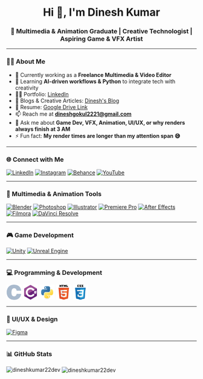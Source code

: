 <h1 align="center">Hi 👋, I'm Dinesh Kumar</h1>
<h3 align="center">🎨 Multimedia & Animation Graduate | Creative Technologist | Aspiring Game & VFX Artist</h3>

---

### 👨‍💻 About Me
- 🔭 Currently working as a **Freelance Multimedia & Video Editor**
- 🌱 Learning **AI-driven workflows & Python** to integrate tech with creativity  
- 👨‍💻 Portfolio: [LinkedIn](https://www.linkedin.com/in/dinesh-kumar2208/)  
- 📝 Blogs & Creative Articles: [Dinesh's Blog](https://dineshkumardev.blogspot.com/)  
- 📄 Resume: [Google Drive Link](https://drive.google.com/drive/folders/1rXYsRRnRzzv0zvQybWuypwtHWXssDgAW?usp=sharing)  
- 📫 Reach me at **dineshgokul2221@gmail.com**  
- 💬 Ask me about **Game Dev, VFX, Animation, UI/UX, or why renders always finish at 3 AM**  
- ⚡ Fun fact: **My render times are longer than my attention span 😅**

---

### 🌐 Connect with Me
<p align="left">
<a href="https://linkedin.com/in/dinesh-kumar2208" target="blank"><img src="https://raw.githubusercontent.com/rahuldkjain/github-profile-readme-generator/master/src/images/icons/Social/linked-in-alt.svg" alt="LinkedIn" height="30" width="40"/></a>
<a href="https://instagram.com/d_cuts_vf" target="blank"><img src="https://raw.githubusercontent.com/rahuldkjain/github-profile-readme-generator/master/src/images/icons/Social/instagram.svg" alt="Instagram" height="30" width="40"/></a>
<a href="https://www.behance.net/sdineshkumar22" target="blank"><img src="https://raw.githubusercontent.com/rahuldkjain/github-profile-readme-generator/master/src/images/icons/Social/behance.svg" alt="Behance" height="30" width="40"/></a>
<a href="https://www.youtube.com/@d_cuts_vf" target="blank"><img src="https://raw.githubusercontent.com/rahuldkjain/github-profile-readme-generator/master/src/images/icons/Social/youtube.svg" alt="YouTube" height="30" width="40"/></a>
</p>

---

### 🎨 Multimedia & Animation Tools
<p align="left">
  <a href="https://www.blender.org/" target="_blank"><img src="https://download.blender.org/branding/community/blender_community_badge_white.svg" alt="Blender" width="40" height="40"/></a>
  <a href="https://www.photoshop.com/en" target="_blank"><img src="https://cdn.worldvectorlogo.com/logos/adobe-photoshop-2.svg" alt="Photoshop" width="40" height="40"/></a>
  <a href="https://www.adobe.com/in/products/illustrator.html" target="_blank"><img src="https://www.vectorlogo.zone/logos/adobe_illustrator/adobe_illustrator-icon.svg" alt="Illustrator" width="40" height="40"/></a>
  <a href="https://www.adobe.com/in/products/premiere.html" target="_blank"><img src="https://cdn.worldvectorlogo.com/logos/adobe-premiere-pro-cc-1.svg" alt="Premiere Pro" width="40" height="40"/></a>
  <a href="https://www.adobe.com/in/products/aftereffects.html" target="_blank"><img src="https://cdn.worldvectorlogo.com/logos/after-effects-1.svg" alt="After Effects" width="40" height="40"/></a>
  <a href="https://filmora.wondershare.com/" target="_blank"><img src="https://cdn.worldvectorlogo.com/logos/filmora-2.svg" alt="Filmora" width="40" height="40"/></a>
  <a href="https://www.blackmagicdesign.com/products/davinciresolve" target="_blank"><img src="https://cdn.worldvectorlogo.com/logos/davinci-resolve-12.svg" alt="DaVinci Resolve" width="40" height="40"/></a>
</p>

---

### 🎮 Game Development
<p align="left">
  <a href="https://unity.com/" target="_blank"><img src="https://www.vectorlogo.zone/logos/unity3d/unity3d-icon.svg" alt="Unity" width="40" height="40"/></a>
  <a href="https://unrealengine.com/" target="_blank"><img src="https://raw.githubusercontent.com/kenangundogan/fontisto/master/icons/svg/brand/unreal-engine.svg" alt="Unreal Engine" width="40" height="40"/></a>
</p>

---

### 💻 Programming & Development
<p align="left">
  <a href="https://www.cprogramming.com/" target="_blank"><img src="https://raw.githubusercontent.com/devicons/devicon/master/icons/c/c-original.svg" alt="C" width="40" height="40"/></a>
  <a href="https://www.w3schools.com/cs/" target="_blank"><img src="https://raw.githubusercontent.com/devicons/devicon/master/icons/csharp/csharp-original.svg" alt="C#" width="40" height="40"/></a>
  <a href="https://www.python.org" target="_blank"><img src="https://raw.githubusercontent.com/devicons/devicon/master/icons/python/python-original.svg" alt="Python" width="40" height="40"/></a>
  <a href="https://www.w3.org/html/" target="_blank"><img src="https://raw.githubusercontent.com/devicons/devicon/master/icons/html5/html5-original-wordmark.svg" alt="HTML5" width="40" height="40"/></a>
  <a href="https://www.w3schools.com/css/" target="_blank"><img src="https://raw.githubusercontent.com/devicons/devicon/master/icons/css3/css3-original-wordmark.svg" alt="CSS3" width="40" height="40"/></a>
</p>

---

### 🎨 UI/UX & Design
<p align="left">
  <a href="https://www.figma.com/" target="_blank"><img src="https://www.vectorlogo.zone/logos/figma/figma-icon.svg" alt="Figma" width="40" height="40"/></a>
</p>

---

### 📊 GitHub Stats
<p><img align="left" src="https://github-readme-stats.vercel.app/api/top-langs?username=dineshkumar22dev&show_icons=true&locale=en&layout=compact" alt="dineshkumar22dev" /></p>
<p>&nbsp;<img align="center" src="https://github-readme-stats.vercel.app/api?username=dineshkumar22dev&show_icons=true&locale=en" alt="dineshkumar22dev" /></p>
